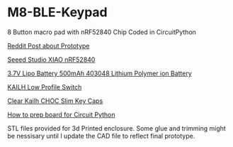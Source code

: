 # M8-BLE-Keypad
8 Button macro pad with nRF52840 Chip Coded in CircuitPython

[Reddit Post about Prototype](https://www.reddit.com/r/synthesizers/comments/yvisvd/m8_headless_teensy_case_and_bluetooth_control_pad/?utm_source=share&utm_medium=web2x&context=3)

[Seeed Studio XIAO nRF52840](https://www.amazon.com/dp/B09T9VVQG7?ref=ppx_yo2ov_dt_b_product_details&th=1)

[3.7V Lipo Battery 500mAh 403048 Lithium Polymer ion Battery](https://www.amazon.com/dp/B095W6742D?psc=1&ref=ppx_yo2ov_dt_b_product_details)

[KAILH Low Profile Switch](https://www.amazon.com/dp/B0B3MMMWPN?ref=ppx_yo2ov_dt_b_product_details&th=1)

[Clear Kailh CHOC Slim Key Caps](https://www.adafruit.com/product/5110)

[How to prep board for Circuit Python](https://wiki.seeedstudio.com/XIAO-BLE_CircutPython/)

STL files provided for 3d Printed enclosure. Some glue and trimming might be nessisary until I update the CAD file to reflect final prototype.

